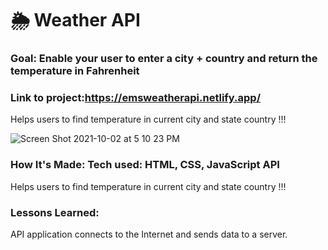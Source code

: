 # 🌦 Weather API

### Goal: Enable your user to enter a city + country and return the temperature in Fahrenheit

### Link to project:https://emsweatherapi.netlify.app/
Helps users to find temperature in current city and state country !!!

![Screen Shot 2021-10-02 at 5 10 23 PM](https://user-images.githubusercontent.com/89624071/135731867-24610ecc-b09d-477d-8050-c2c46d0521fd.png)

### How It's Made: Tech used: HTML, CSS, JavaScript API

Helps users to find temperature in current city and state country !!!

### Lessons Learned:
API  application connects to the Internet and sends data to a server.
